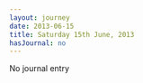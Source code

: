 ```yaml
---
layout: journey
date: 2013-06-15
title: Saturday 15th June, 2013
hasJournal: no
---
```

No journal entry